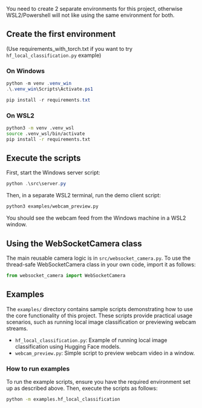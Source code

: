 You need to create 2 separate environments for this project, otherwise WSL2/Powershell will not like using the same environment for both.

## Create the first environment

(Use requirements_with_torch.txt if you want to try `hf_local_classification.py` example)

### On Windows
```powershell
python -m venv .venv_win
.\.venv_win\Scripts\Activate.ps1

pip install -r requirements.txt
```

### On WSL2
```bash
python3 -m venv .venv_wsl
source .venv_wsl/bin/activate
pip install -r requirements.txt
```


## Execute the scripts

First, start the Windows server script:
```powershell
python .\src\server.py
```

Then, in a separate WSL2 terminal, run the demo client script:
```bash
python3 examples/webcam_preview.py
```

You should see the webcam feed from the Windows machine in a WSL2 window.

## Using the WebSocketCamera class

The main reusable camera logic is in `src/websocket_camera.py`.
To use the thread-safe WebSocketCamera class in your own code, import it as follows:

```python
from websocket_camera import WebSocketCamera
```

## Examples

The `examples/` directory contains sample scripts demonstrating how to use the core functionality of this project. These scripts provide practical usage scenarios, such as running local image classification or previewing webcam streams.

- `hf_local_classification.py`: Example of running local image classification using Hugging Face models.
- `webcam_preview.py`: Simple script to preview webcam video in a window.

### How to run examples

To run the example scripts, ensure you have the required environment set up as described above. Then, execute the scripts as follows:
```bash
python -m examples.hf_local_classification
```

